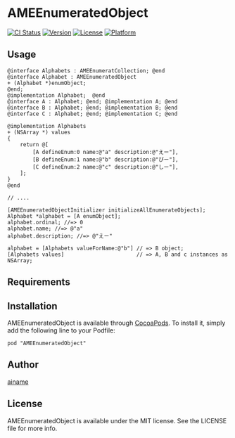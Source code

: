 # AMEEnumeratedObject

[![CI Status](http://img.shields.io/travis/ainame/AMEEnumeratedObject.svg?style=flat)](https://travis-ci.org/ainame/AMEEnumeratedObject)
[![Version](https://img.shields.io/cocoapods/v/AMEEnumeratedObject.svg?style=flat)](http://cocoadocs.org/docsets/AMEEnumeratedObject)
[![License](https://img.shields.io/cocoapods/l/AMEEnumeratedObject.svg?style=flat)](http://cocoadocs.org/docsets/AMEEnumeratedObject)
[![Platform](https://img.shields.io/cocoapods/p/AMEEnumeratedObject.svg?style=flat)](http://cocoadocs.org/docsets/AMEEnumeratedObject)

## Usage

```objc
@interface Alphabets : AMEEnumeratCollection; @end
@interface Alphabet : AMEEnumeratedObject
+ (Alphabet *)enumObject;
@end;
@implementation Alphabet;  @end
@interface A : Alphabet; @end; @implementation A; @end
@interface B : Alphabet; @end; @implementation B; @end
@interface C : Alphabet; @end; @implementation C; @end

@implementation Alphabets
+ (NSArray *) values
{
    return @[
        [A defineEnum:0 name:@"a" description:@"えー"],
        [B defineEnum:1 name:@"b" description:@"びー"],
        [C defineEnum:2 name:@"c" description:@"しー"],
    ];
}
@end

// ....

[AMEEnumeratedObjectInitializer initializeAllEnumerateObjects];
Alphabet *alphabet = [A enumObject];
alphabet.ordinal; //=> 0
alphabet.name; //=> @"a"
alphabet.description; //=> @"えー"

alphabet = [Alphabets valueForName:@"b"] // => B object;
[Alphabets values]                       // => A, B and c instances as NSArray;
```

## Requirements

## Installation

AMEEnumeratedObject is available through [CocoaPods](http://cocoapods.org). To install
it, simply add the following line to your Podfile:

    pod "AMEEnumeratedObject"

## Author

[ainame](https://twitter.com/ainame)

## License

AMEEnumeratedObject is available under the MIT license. See the LICENSE file for more info.
